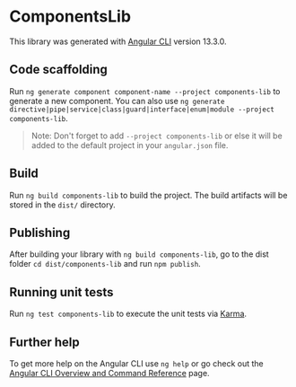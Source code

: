 # ComponentsLib

This library was generated with [Angular CLI](https://github.com/angular/angular-cli) version 13.3.0.

## Code scaffolding

Run `ng generate component component-name --project components-lib` to generate a new component. You can also use `ng generate directive|pipe|service|class|guard|interface|enum|module --project components-lib`.
> Note: Don't forget to add `--project components-lib` or else it will be added to the default project in your `angular.json` file. 

## Build

Run `ng build components-lib` to build the project. The build artifacts will be stored in the `dist/` directory.

## Publishing

After building your library with `ng build components-lib`, go to the dist folder `cd dist/components-lib` and run `npm publish`.

## Running unit tests

Run `ng test components-lib` to execute the unit tests via [Karma](https://karma-runner.github.io).

## Further help

To get more help on the Angular CLI use `ng help` or go check out the [Angular CLI Overview and Command Reference](https://angular.io/cli) page.
